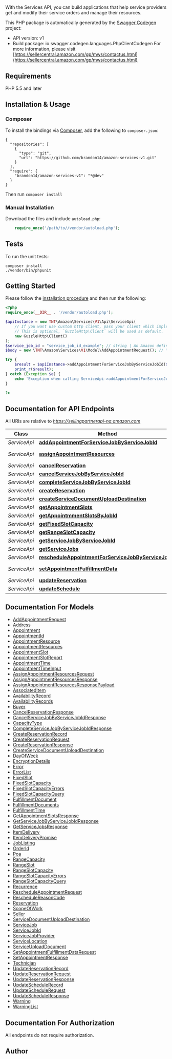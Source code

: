 # 
With the Services API, you can build applications that help service providers get and modify their service orders and manage their resources.

This PHP package is automatically generated by the [Swagger Codegen](https://github.com/swagger-api/swagger-codegen) project:

- API version: v1
- Build package: io.swagger.codegen.languages.PhpClientCodegen
For more information, please visit [https://sellercentral.amazon.com/gp/mws/contactus.html](https://sellercentral.amazon.com/gp/mws/contactus.html)

## Requirements

PHP 5.5 and later

## Installation & Usage
### Composer

To install the bindings via [Composer](http://getcomposer.org/), add the following to `composer.json`:

```
{
  "repositories": [
    {
      "type": "git",
      "url": "https://github.com/brandon14/amazon-services-v1.git"
    }
  ],
  "require": {
    "brandon14/amazon-services-v1": "*@dev"
  }
}
```

Then run `composer install`

### Manual Installation

Download the files and include `autoload.php`:

```php
    require_once('/path/to//vendor/autoload.php');
```

## Tests

To run the unit tests:

```
composer install
./vendor/bin/phpunit
```

## Getting Started

Please follow the [installation procedure](#installation--usage) and then run the following:

```php
<?php
require_once(__DIR__ . '/vendor/autoload.php');

$apiInstance = new TNT\Amazon\Services\V1\Api\ServiceApi(
    // If you want use custom http client, pass your client which implements `GuzzleHttp\ClientInterface`.
    // This is optional, `GuzzleHttp\Client` will be used as default.
    new GuzzleHttp\Client()
);
$service_job_id = "service_job_id_example"; // string | An Amazon defined service job identifier.
$body = new \TNT\Amazon\Services\V1\Model\AddAppointmentRequest(); // \TNT\Amazon\Services\V1\Model\AddAppointmentRequest | Add appointment operation input details.

try {
    $result = $apiInstance->addAppointmentForServiceJobByServiceJobId($service_job_id, $body);
    print_r($result);
} catch (Exception $e) {
    echo 'Exception when calling ServiceApi->addAppointmentForServiceJobByServiceJobId: ', $e->getMessage(), PHP_EOL;
}

?>
```

## Documentation for API Endpoints

All URIs are relative to *https://sellingpartnerapi-na.amazon.com*

Class | Method | HTTP request | Description
------------ | ------------- | ------------- | -------------
*ServiceApi* | [**addAppointmentForServiceJobByServiceJobId**](docs/Api/ServiceApi.md#addappointmentforservicejobbyservicejobid) | **POST** /service/v1/serviceJobs/{serviceJobId}/appointments | 
*ServiceApi* | [**assignAppointmentResources**](docs/Api/ServiceApi.md#assignappointmentresources) | **PUT** /service/v1/serviceJobs/{serviceJobId}/appointments/{appointmentId}/resources | 
*ServiceApi* | [**cancelReservation**](docs/Api/ServiceApi.md#cancelreservation) | **DELETE** /service/v1/reservation/{reservationId} | 
*ServiceApi* | [**cancelServiceJobByServiceJobId**](docs/Api/ServiceApi.md#cancelservicejobbyservicejobid) | **PUT** /service/v1/serviceJobs/{serviceJobId}/cancellations | 
*ServiceApi* | [**completeServiceJobByServiceJobId**](docs/Api/ServiceApi.md#completeservicejobbyservicejobid) | **PUT** /service/v1/serviceJobs/{serviceJobId}/completions | 
*ServiceApi* | [**createReservation**](docs/Api/ServiceApi.md#createreservation) | **POST** /service/v1/reservation | 
*ServiceApi* | [**createServiceDocumentUploadDestination**](docs/Api/ServiceApi.md#createservicedocumentuploaddestination) | **POST** /service/v1/documents | 
*ServiceApi* | [**getAppointmentSlots**](docs/Api/ServiceApi.md#getappointmentslots) | **GET** /service/v1/appointmentSlots | 
*ServiceApi* | [**getAppointmmentSlotsByJobId**](docs/Api/ServiceApi.md#getappointmmentslotsbyjobid) | **GET** /service/v1/serviceJobs/{serviceJobId}/appointmentSlots | 
*ServiceApi* | [**getFixedSlotCapacity**](docs/Api/ServiceApi.md#getfixedslotcapacity) | **POST** /service/v1/serviceResources/{resourceId}/capacity/fixed | 
*ServiceApi* | [**getRangeSlotCapacity**](docs/Api/ServiceApi.md#getrangeslotcapacity) | **POST** /service/v1/serviceResources/{resourceId}/capacity/range | 
*ServiceApi* | [**getServiceJobByServiceJobId**](docs/Api/ServiceApi.md#getservicejobbyservicejobid) | **GET** /service/v1/serviceJobs/{serviceJobId} | 
*ServiceApi* | [**getServiceJobs**](docs/Api/ServiceApi.md#getservicejobs) | **GET** /service/v1/serviceJobs | 
*ServiceApi* | [**rescheduleAppointmentForServiceJobByServiceJobId**](docs/Api/ServiceApi.md#rescheduleappointmentforservicejobbyservicejobid) | **POST** /service/v1/serviceJobs/{serviceJobId}/appointments/{appointmentId} | 
*ServiceApi* | [**setAppointmentFulfillmentData**](docs/Api/ServiceApi.md#setappointmentfulfillmentdata) | **PUT** /service/v1/serviceJobs/{serviceJobId}/appointments/{appointmentId}/fulfillment | 
*ServiceApi* | [**updateReservation**](docs/Api/ServiceApi.md#updatereservation) | **PUT** /service/v1/reservation/{reservationId} | 
*ServiceApi* | [**updateSchedule**](docs/Api/ServiceApi.md#updateschedule) | **PUT** /service/v1/serviceResources/{resourceId}/schedules | 


## Documentation For Models

 - [AddAppointmentRequest](docs/Model/AddAppointmentRequest.md)
 - [Address](docs/Model/Address.md)
 - [Appointment](docs/Model/Appointment.md)
 - [AppointmentId](docs/Model/AppointmentId.md)
 - [AppointmentResource](docs/Model/AppointmentResource.md)
 - [AppointmentResources](docs/Model/AppointmentResources.md)
 - [AppointmentSlot](docs/Model/AppointmentSlot.md)
 - [AppointmentSlotReport](docs/Model/AppointmentSlotReport.md)
 - [AppointmentTime](docs/Model/AppointmentTime.md)
 - [AppointmentTimeInput](docs/Model/AppointmentTimeInput.md)
 - [AssignAppointmentResourcesRequest](docs/Model/AssignAppointmentResourcesRequest.md)
 - [AssignAppointmentResourcesResponse](docs/Model/AssignAppointmentResourcesResponse.md)
 - [AssignAppointmentResourcesResponsePayload](docs/Model/AssignAppointmentResourcesResponsePayload.md)
 - [AssociatedItem](docs/Model/AssociatedItem.md)
 - [AvailabilityRecord](docs/Model/AvailabilityRecord.md)
 - [AvailabilityRecords](docs/Model/AvailabilityRecords.md)
 - [Buyer](docs/Model/Buyer.md)
 - [CancelReservationResponse](docs/Model/CancelReservationResponse.md)
 - [CancelServiceJobByServiceJobIdResponse](docs/Model/CancelServiceJobByServiceJobIdResponse.md)
 - [CapacityType](docs/Model/CapacityType.md)
 - [CompleteServiceJobByServiceJobIdResponse](docs/Model/CompleteServiceJobByServiceJobIdResponse.md)
 - [CreateReservationRecord](docs/Model/CreateReservationRecord.md)
 - [CreateReservationRequest](docs/Model/CreateReservationRequest.md)
 - [CreateReservationResponse](docs/Model/CreateReservationResponse.md)
 - [CreateServiceDocumentUploadDestination](docs/Model/CreateServiceDocumentUploadDestination.md)
 - [DayOfWeek](docs/Model/DayOfWeek.md)
 - [EncryptionDetails](docs/Model/EncryptionDetails.md)
 - [Error](docs/Model/Error.md)
 - [ErrorList](docs/Model/ErrorList.md)
 - [FixedSlot](docs/Model/FixedSlot.md)
 - [FixedSlotCapacity](docs/Model/FixedSlotCapacity.md)
 - [FixedSlotCapacityErrors](docs/Model/FixedSlotCapacityErrors.md)
 - [FixedSlotCapacityQuery](docs/Model/FixedSlotCapacityQuery.md)
 - [FulfillmentDocument](docs/Model/FulfillmentDocument.md)
 - [FulfillmentDocuments](docs/Model/FulfillmentDocuments.md)
 - [FulfillmentTime](docs/Model/FulfillmentTime.md)
 - [GetAppointmentSlotsResponse](docs/Model/GetAppointmentSlotsResponse.md)
 - [GetServiceJobByServiceJobIdResponse](docs/Model/GetServiceJobByServiceJobIdResponse.md)
 - [GetServiceJobsResponse](docs/Model/GetServiceJobsResponse.md)
 - [ItemDelivery](docs/Model/ItemDelivery.md)
 - [ItemDeliveryPromise](docs/Model/ItemDeliveryPromise.md)
 - [JobListing](docs/Model/JobListing.md)
 - [OrderId](docs/Model/OrderId.md)
 - [Poa](docs/Model/Poa.md)
 - [RangeCapacity](docs/Model/RangeCapacity.md)
 - [RangeSlot](docs/Model/RangeSlot.md)
 - [RangeSlotCapacity](docs/Model/RangeSlotCapacity.md)
 - [RangeSlotCapacityErrors](docs/Model/RangeSlotCapacityErrors.md)
 - [RangeSlotCapacityQuery](docs/Model/RangeSlotCapacityQuery.md)
 - [Recurrence](docs/Model/Recurrence.md)
 - [RescheduleAppointmentRequest](docs/Model/RescheduleAppointmentRequest.md)
 - [RescheduleReasonCode](docs/Model/RescheduleReasonCode.md)
 - [Reservation](docs/Model/Reservation.md)
 - [ScopeOfWork](docs/Model/ScopeOfWork.md)
 - [Seller](docs/Model/Seller.md)
 - [ServiceDocumentUploadDestination](docs/Model/ServiceDocumentUploadDestination.md)
 - [ServiceJob](docs/Model/ServiceJob.md)
 - [ServiceJobId](docs/Model/ServiceJobId.md)
 - [ServiceJobProvider](docs/Model/ServiceJobProvider.md)
 - [ServiceLocation](docs/Model/ServiceLocation.md)
 - [ServiceUploadDocument](docs/Model/ServiceUploadDocument.md)
 - [SetAppointmentFulfillmentDataRequest](docs/Model/SetAppointmentFulfillmentDataRequest.md)
 - [SetAppointmentResponse](docs/Model/SetAppointmentResponse.md)
 - [Technician](docs/Model/Technician.md)
 - [UpdateReservationRecord](docs/Model/UpdateReservationRecord.md)
 - [UpdateReservationRequest](docs/Model/UpdateReservationRequest.md)
 - [UpdateReservationResponse](docs/Model/UpdateReservationResponse.md)
 - [UpdateScheduleRecord](docs/Model/UpdateScheduleRecord.md)
 - [UpdateScheduleRequest](docs/Model/UpdateScheduleRequest.md)
 - [UpdateScheduleResponse](docs/Model/UpdateScheduleResponse.md)
 - [Warning](docs/Model/Warning.md)
 - [WarningList](docs/Model/WarningList.md)


## Documentation For Authorization

 All endpoints do not require authorization.


## Author




